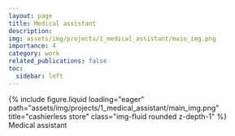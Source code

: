```yaml
---
layout: page
title: Medical assistant
description: 
img: assets/img/projects/1_medical_assistant/main_img.png
importance: 4
category: work
related_publications: false
toc:
  sidebar: left
---
```


<div class="row">
    <div class="col-sm mt-3 mt-md-0">
        {% include figure.liquid loading="eager" path="assets/img/projects/1_medical_assistant/main_img.png" title="cashierless store" class="img-fluid rounded z-depth-1" %}
    </div>
</div>
<div class="caption">
    Medical assistant
</div>

